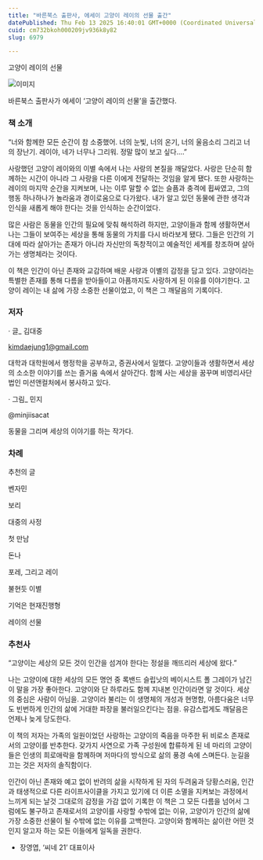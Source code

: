 ```yaml
---
title: "바른북스 출판사, 에세이 고양이 레이의 선물 출간"
datePublished: Thu Feb 13 2025 16:40:01 GMT+0000 (Coordinated Universal Time)
cuid: cm732bkoh000209jv936k8y82
slug: 6979

---
```



고양이 레이의 선물

![이미지](https://cdn.hashnode.com/res/hashnode/image/upload/v1739434381794/0acd7fbe-0c85-4a95-87e5-d581f2563b8c.jpeg)

바른북스 출판사가 에세이 ‘고양이 레이의 선물’을 출간했다.

### 책 소개

“너와 함께한 모든 순간이 참 소중했어. 너의 눈빛, 너의 온기, 너의 울음소리 그리고 너의 장난기. 레이야, 네가 너무나 그리워. 정말 많이 보고 싶다….”

사랑했던 고양이 레이와의 이별 속에서 나는 사랑의 본질을 깨달았다. 사랑은 단순히 함께하는 시간이 아니라 그 사랑을 다른 이에게 전달하는 것임을 알게 됐다. 또한 사랑하는 레이의 마지막 순간을 지켜보며, 나는 이루 말할 수 없는 슬픔과 충격에 휩싸였고, 그의 행동 하나하나가 놀라움과 경이로움으로 다가왔다. 내가 알고 있던 동물에 관한 생각과 인식을 새롭게 해야 한다는 것을 인식하는 순간이었다.

많은 사람은 동물을 인간의 필요에 맞춰 해석하려 하지만, 고양이들과 함께 생활하면서 나는 그들이 보여주는 세상을 통해 동물의 가치를 다시 바라보게 됐다. 그들은 인간의 기대에 따라 살아가는 존재가 아니라 자신만의 독창적이고 예술적인 세계를 창조하며 살아가는 생명체라는 것이다.

이 책은 인간이 아닌 존재와 교감하며 배운 사랑과 이별의 감정을 담고 있다. 고양이라는 특별한 존재를 통해 다름을 받아들이고 아픔까지도 사랑하게 된 이유를 이야기한다. 고양이 레이는 내 삶에 가장 소중한 선물이었고, 이 책은 그 깨달음의 기록이다.

### 저자

· 글_ 김대중

kimdaejung1@gmail.com

대학과 대학원에서 행정학을 공부하고, 증권사에서 일했다. 고양이들과 생활하면서 세상의 소소한 이야기를 쓰는 즐거움 속에서 살아간다. 함께 사는 세상을 꿈꾸며 비영리사단법인 미션앤컬처에서 봉사하고 있다.

· 그림_ 민지

@minjiisacat

동물을 그리며 세상의 이야기를 하는 작가다.

### 차례

추천의 글

벤자민

보리

대중의 사정

첫 만남

돈나

포레, 그리고 레이

불현듯 이별

기억은 현재진행형

레이의 선물

### 추천사

“고양이는 세상의 모든 것이 인간을 섬겨야 한다는 정설을 깨뜨리러 세상에 왔다.”

나는 고양이에 대한 세상의 모든 명언 중 록밴드 슬립낫의 베이시스트 폴 그레이가 남긴 이 말을 가장 좋아한다. 고양이와 단 하루라도 함께 지내본 인간이라면 알 것이다. 세상의 중심은 사람이 아님을. 고양이라 불리는 이 생명체의 개성과 현명함, 아름다움은 너무도 빈번하게 인간의 삶에 거대한 파장을 불러일으킨다는 점을. 유감스럽게도 깨달음은 언제나 늦게 당도한다.

이 책의 저자는 가족의 일원이었던 사랑하는 고양이의 죽음을 마주한 뒤 비로소 존재로서의 고양이를 반추한다. 갖가지 사연으로 가족 구성원에 합류하게 된 네 마리의 고양이들은 인생의 희로애락을 함께하며 저마다의 방식으로 삶의 풍경 속에 스며든다. 눈길을 끄는 것은 저자의 솔직함이다.

인간이 아닌 존재와 예고 없이 반려의 삶을 시작하게 된 자의 두려움과 당황스러움, 인간과 태생적으로 다른 라이프사이클을 가지고 있기에 더 이른 소멸을 지켜보는 과정에서 느끼게 되는 날것 그대로의 감정을 가감 없이 기록한 이 책은 그 모든 다름을 넘어서 그럼에도 불구하고 존재로서의 고양이를 사랑할 수밖에 없는 이유, 고양이가 인간의 삶에 가장 소중한 선물이 될 수밖에 없는 이유를 고백한다. 고양이와 함께하는 삶이란 어떤 것인지 알고자 하는 모든 이들에게 일독을 권한다.

- 장영엽, ‘씨네 21’ 대표이사